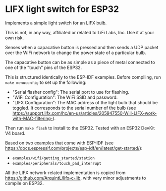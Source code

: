 # LIFX light switch for ESP32

Implements a simple light switch for an LIFX bulb.

This is not, in any way, affiliated or related to LiFi Labs, Inc.  Use it at
your own risk.

Senses when a capacative button is pressed and then sends a UDP packet over the
WiFi network to change the power state of a particular bulb.

The capacative button can be as simple as a piece of metal connected to one of
the "touch" pins of the ESP32.

This is structured identically to the ESP-IDF examples. Before compiling, run
`make menuconfig` to set up the following:
* "Serial flasher config": The serial port to use for flashing.
* "WiFi Configuration": The WiFi SSID and password.
* "LIFX Configuration": The MAC address of the light bulb that should be
  toggled. It corresponds to the serial number of the bulb
  (see https://support.lifx.com/hc/en-us/articles/205947550-Will-LIFX-work-with-MAC-filtering-).

Then run `make flash` to install to the ESP32. Tested with an ESP32 DevKit V4
board.

Based on two examples that come with ESP-IDF
(see https://docs.espressif.com/projects/esp-idf/en/latest/get-started/):
* `examples/wifi/getting_started/station`
* `examples/peripherals/touch_pad_interrupt`

All the LIFX network-related implementation is copied from
https://github.com/ArquintL/lifx-c-lib, with very minor adjustments to compile
on ESP32.

